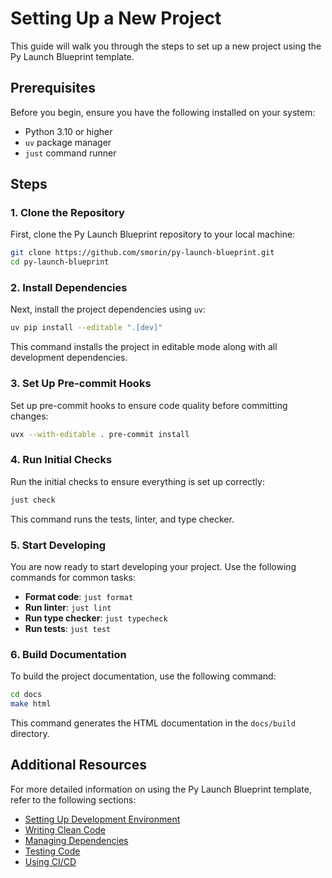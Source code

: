 # Setting Up a New Project

This guide will walk you through the steps to set up a new project using the Py Launch Blueprint template.

## Prerequisites

Before you begin, ensure you have the following installed on your system:

- Python 3.10 or higher
- `uv` package manager
- `just` command runner

## Steps

### 1. Clone the Repository

First, clone the Py Launch Blueprint repository to your local machine:

```bash
git clone https://github.com/smorin/py-launch-blueprint.git
cd py-launch-blueprint
```

### 2. Install Dependencies

Next, install the project dependencies using `uv`:

```bash
uv pip install --editable ".[dev]"
```

This command installs the project in editable mode along with all development dependencies.

### 3. Set Up Pre-commit Hooks

Set up pre-commit hooks to ensure code quality before committing changes:

```bash
uvx --with-editable . pre-commit install
```

### 4. Run Initial Checks

Run the initial checks to ensure everything is set up correctly:

```bash
just check
```

This command runs the tests, linter, and type checker.

### 5. Start Developing

You are now ready to start developing your project. Use the following commands for common tasks:

- **Format code**: `just format`
- **Run linter**: `just lint`
- **Run type checker**: `just typecheck`
- **Run tests**: `just test`

### 6. Build Documentation

To build the project documentation, use the following command:

```bash
cd docs
make html
```

This command generates the HTML documentation in the `docs/build` directory.

## Additional Resources

For more detailed information on using the Py Launch Blueprint template, refer to the following sections:

- [Setting Up Development Environment](setting_up_development.md)
- [Writing Clean Code](writing_clean_code.md)
- [Managing Dependencies](managing_dependencies.md)
- [Testing Code](testing_code.md)
- [Using CI/CD](using_ci_cd.md)
